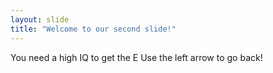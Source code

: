 ```yaml
---
layout: slide
title: "Welcome to our second slide!"
---
```

You need a high IQ to get the E
Use the left arrow to go back!
